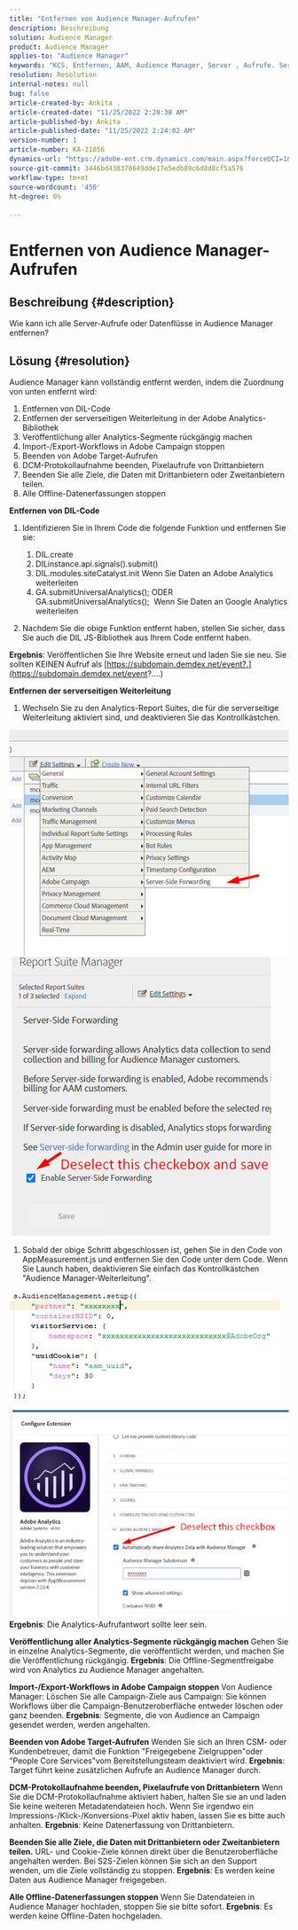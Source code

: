 ```yaml
---
title: "Entfernen von Audience Manager-Aufrufen"
description: Beschreibung
solution: Audience Manager
product: Audience Manager
applies-to: "Audience Manager"
keywords: "KCS, Entfernen, AAM, Audience Manager, Server , Aufrufe. Server-Aufrufe"
resolution: Resolution
internal-notes: null
bug: false
article-created-by: Ankita .
article-created-date: "11/25/2022 2:20:38 AM"
article-published-by: Ankita .
article-published-date: "11/25/2022 2:24:02 AM"
version-number: 1
article-number: KA-21056
dynamics-url: "https://adobe-ent.crm.dynamics.com/main.aspx?forceUCI=1&pagetype=entityrecord&etn=knowledgearticle&id=a6cfc2bc-676c-ed11-9562-6045bd006239"
source-git-commit: 3446bd438370649dde17e5edb89c6d8d8cf5a576
workflow-type: tm+mt
source-wordcount: '450'
ht-degree: 0%

---
```


# Entfernen von Audience Manager-Aufrufen

## Beschreibung {#description}

Wie kann ich alle Server-Aufrufe oder Datenflüsse in Audience Manager entfernen?

## Lösung {#resolution}


Audience Manager kann vollständig entfernt werden, indem die Zuordnung von unten entfernt wird:

1. Entfernen von DIL-Code
2. Entfernen der serverseitigen Weiterleitung in der Adobe Analytics-Bibliothek
3. Veröffentlichung aller Analytics-Segmente rückgängig machen
4. Import-/Export-Workflows in Adobe Campaign stoppen
5. Beenden von Adobe Target-Aufrufen
6. DCM-Protokollaufnahme beenden, Pixelaufrufe von Drittanbietern
7. Beenden Sie alle Ziele, die Daten mit Drittanbietern oder Zweitanbietern teilen.
8. Alle Offline-Datenerfassungen stoppen


<b>Entfernen von DIL-Code</b>

1. Identifizieren Sie in Ihrem Code die folgende Funktion und entfernen Sie sie:

   1. DIL.create
   2. DILinstance.api.signals().submit()
   3. DIL.modules.siteCatalyst.init Wenn Sie Daten an Adobe Analytics weiterleiten
   4. GA.submitUniversalAnalytics(); ODER GA.submitUniversalAnalytics();  Wenn Sie Daten an Google Analytics weiterleiten
2. Nachdem Sie die obige Funktion entfernt haben, stellen Sie sicher, dass Sie auch die DIL JS-Bibliothek aus Ihrem Code entfernt haben.


<b>Ergebnis</b>: Veröffentlichen Sie Ihre Website erneut und laden Sie sie neu. Sie sollten KEINEN Aufruf als [https://subdomain.demdex.net/event?.](https://subdomain.demdex.net/event?....)

<b>Entfernen der serverseitigen Weiterleitung</b>

1. Wechseln Sie zu den Analytics-Report Suites, die für die serverseitige Weiterleitung aktiviert sind, und deaktivieren Sie das Kontrollkästchen.


![](assets/8a6b5fd5-676c-ed11-9562-6045bd006239.png) ![](assets/8d6b5fd5-676c-ed11-9562-6045bd006239.png)

1. Sobald der obige Schritt abgeschlossen ist, gehen Sie in den Code von AppMeasurement.js und entfernen Sie den Code unter dem Code. Wenn Sie Launch haben, deaktivieren Sie einfach das Kontrollkästchen &quot;Audience Manager-Weiterleitung&quot;.


![](assets/8c6b5fd5-676c-ed11-9562-6045bd006239.png)             ![](assets/8b6b5fd5-676c-ed11-9562-6045bd006239.png)
<b>Ergebnis</b>: Die Analytics-Aufrufantwort sollte leer sein.

<b>Veröffentlichung aller Analytics-Segmente rückgängig machen</b>
Gehen Sie in einzelne Analytics-Segmente, die veröffentlicht werden, und machen Sie die Veröffentlichung rückgängig.
<b>Ergebnis</b>: Die Offline-Segmentfreigabe wird von Analytics zu Audience Manager angehalten.

<b>Import-/Export-Workflows in Adobe Campaign stoppen</b>
Von Audience Manager: Löschen Sie alle Campaign-Ziele aus Campaign: Sie können Workflows über die Campaign-Benutzeroberfläche entweder löschen oder ganz beenden.
<b>Ergebnis</b>: Segmente, die von Audience an Campaign gesendet werden, werden angehalten.

<b>Beenden von Adobe Target-Aufrufen</b>
Wenden Sie sich an Ihren CSM- oder Kundenbetreuer, damit die Funktion &quot;Freigegebene Zielgruppen&quot;oder &quot;People Core Services&quot;vom Bereitstellungsteam deaktiviert wird.
<b>Ergebnis</b>: Target führt keine zusätzlichen Aufrufe an Audience Manager durch.

<b>DCM-Protokollaufnahme beenden, Pixelaufrufe von Drittanbietern</b>
Wenn Sie die DCM-Protokollaufnahme aktiviert haben, halten Sie sie an und laden Sie keine weiteren Metadatendateien hoch.
Wenn Sie irgendwo ein Impressions-/Klick-/Konversions-Pixel aktiv haben, lassen Sie es bitte auch anhalten.
<b>Ergebnis</b>: Keine Datenerfassung von Drittanbietern.

<b>Beenden Sie alle Ziele, die Daten mit Drittanbietern oder Zweitanbietern teilen.</b>
URL- und Cookie-Ziele können direkt über die Benutzeroberfläche angehalten werden.
Bei S2S-Zielen können Sie sich an den Support wenden, um die Ziele vollständig zu stoppen.
<b>Ergebnis</b>: Es werden keine Daten aus Audience Manager freigegeben.

<b>Alle Offline-Datenerfassungen stoppen</b>
Wenn Sie Datendateien in Audience Manager hochladen, stoppen Sie sie bitte sofort.
<b>Ergebnis</b>: Es werden keine Offline-Daten hochgeladen.
